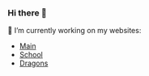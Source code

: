 ### Hi there 👋

🔗 I’m currently working on my websites:
- [Main](https://birwi.net)
- [School](https://school.birwi.net)
- [Dragons](https://dragons.birwi.net)

<!--
**Birwi/Birwi** is a ✨ _special_ ✨ repository because its `README.md` (this file) appears on your GitHub profile.

- 🌱 I’m currently learning ...
- 👯 I’m looking to collaborate on ...
- 🤔 I’m looking for help with ...
- 💬 Ask me about ...
- 📫 How to reach me: ...
- 😄 Pronouns: ...
- ⚡ Fun fact: ...
-->
